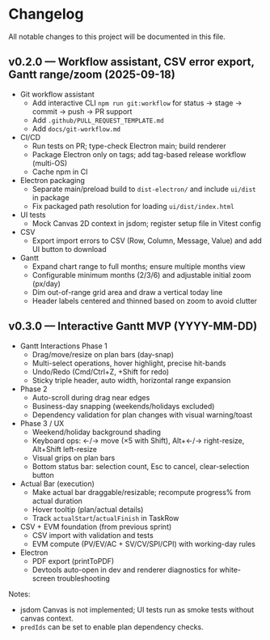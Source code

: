# Changelog

All notable changes to this project will be documented in this file.

## v0.2.0 — Workflow assistant, CSV error export, Gantt range/zoom (2025-09-18)

- Git workflow assistant
  - Add interactive CLI `npm run git:workflow` for status → stage → commit → push → PR support
  - Add `.github/PULL_REQUEST_TEMPLATE.md`
  - Add `docs/git-workflow.md`
- CI/CD
  - Run tests on PR; type-check Electron main; build renderer
  - Package Electron only on tags; add tag-based release workflow (multi-OS)
  - Cache npm in CI
- Electron packaging
  - Separate main/preload build to `dist-electron/` and include `ui/dist` in package
  - Fix packaged path resolution for loading `ui/dist/index.html`
- UI tests
  - Mock Canvas 2D context in jsdom; register setup file in Vitest config
- CSV
  - Export import errors to CSV (Row, Column, Message, Value) and add UI button to download
- Gantt
  - Expand chart range to full months; ensure multiple months view
  - Configurable minimum months (2/3/6) and adjustable initial zoom (px/day)
  - Dim out-of-range grid area and draw a vertical today line
  - Header labels centered and thinned based on zoom to avoid clutter

## v0.3.0 — Interactive Gantt MVP (YYYY-MM-DD)

- Gantt Interactions Phase 1
  - Drag/move/resize on plan bars (day-snap)
  - Multi-select operations, hover highlight, precise hit-bands
  - Undo/Redo (Cmd/Ctrl+Z, +Shift for redo)
  - Sticky triple header, auto width, horizontal range expansion
- Phase 2
  - Auto-scroll during drag near edges
  - Business-day snapping (weekends/holidays excluded)
  - Dependency validation for plan changes with visual warning/toast
- Phase 3 / UX
  - Weekend/holiday background shading
  - Keyboard ops: ←/→ move (×5 with Shift), Alt+←/→ right-resize, Alt+Shift left-resize
  - Visual grips on plan bars
  - Bottom status bar: selection count, Esc to cancel, clear-selection button
- Actual Bar (execution)
  - Make actual bar draggable/resizable; recompute progress% from actual duration
  - Hover tooltip (plan/actual details)
  - Track `actualStart`/`actualFinish` in TaskRow
- CSV + EVM foundation (from previous sprint)
  - CSV import with validation and tests
  - EVM compute (PV/EV/AC + SV/CV/SPI/CPI) with working-day rules
- Electron
  - PDF export (printToPDF)
  - Devtools auto-open in dev and renderer diagnostics for white-screen troubleshooting

Notes:
- jsdom Canvas is not implemented; UI tests run as smoke tests without canvas context.
- `predIds` can be set to enable plan dependency checks.
